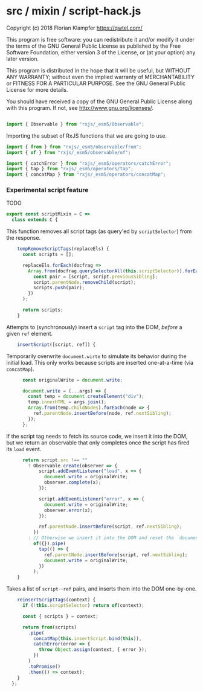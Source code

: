 # src / mixin / script-hack.js
Copyright (c) 2018 Florian Klampfer <https://qwtel.com/>

This program is free software: you can redistribute it and/or modify
it under the terms of the GNU General Public License as published by
the Free Software Foundation, either version 3 of the License, or
(at your option) any later version.

This program is distributed in the hope that it will be useful,
but WITHOUT ANY WARRANTY; without even the implied warranty of
MERCHANTABILITY or FITNESS FOR A PARTICULAR PURPOSE.  See the
GNU General Public License for more details.

You should have received a copy of the GNU General Public License
along with this program.  If not, see <http://www.gnu.org/licenses/>.


```js

import { Observable } from "rxjs/_esm5/Observable";
```

Importing the subset of RxJS functions that we are going to use.


```js
import { from } from "rxjs/_esm5/observable/from";
import { of } from "rxjs/_esm5/observable/of";

import { catchError } from "rxjs/_esm5/operators/catchError";
import { tap } from "rxjs/_esm5/operators/tap";
import { concatMap } from "rxjs/_esm5/operators/concatMap";
```

### Experimental script feature
TODO


```js
export const scriptMixin = C =>
  class extends C {
```

This function removes all script tags (as query'ed by `scriptSelector`) from the response.


```js
    tempRemoveScriptTags(replaceEls) {
      const scripts = [];

      replaceEls.forEach(docfrag =>
        Array.from(docfrag.querySelectorAll(this.scriptSelector)).forEach(script => {
          const pair = [script, script.previousSibling];
          script.parentNode.removeChild(script);
          scripts.push(pair);
        })
      );

      return scripts;
    }
```

Attempts to (synchronously) insert a `script` tag into the DOM, *before* a given `ref` element.


```js
    insertScript([script, ref]) {
```

Temporarily overwrite `document.wirte` to simulate its behavior during the initial load.
This only works because scripts are inserted one-at-a-time (via `concatMap`).


```js
      const originalWrite = document.write;

      document.write = (...args) => {
        const temp = document.createElement("div");
        temp.innerHTML = args.join();
        Array.from(temp.childNodes).forEach(node => {
          ref.parentNode.insertBefore(node, ref.nextSibling);
        });
      };
```

If the script tag needs to fetch its source code, we insert it into the DOM,
but we return an observable that only completes once the script has fired its `load` event.


```js
      return script.src !== ""
        ? Observable.create(observer => {
            script.addEventListener("load", x => {
              document.write = originalWrite;
              observer.complete(x);
            });

            script.addEventListener("error", x => {
              document.write = originalWrite;
              observer.error(x);
            });

            ref.parentNode.insertBefore(script, ref.nextSibling);
          })
        : // Otherwise we insert it into the DOM and reset the `document.write` function.
          of({}).pipe(
            tap(() => {
              ref.parentNode.insertBefore(script, ref.nextSibling);
              document.write = originalWrite;
            })
          );
    }
```

Takes a list of `script`--`ref` pairs, and inserts them into the DOM one-by-one.


```js
    reinsertScriptTags(context) {
      if (!this.scriptSelector) return of(context);

      const { scripts } = context;

      return from(scripts)
        .pipe(
          concatMap(this.insertScript.bind(this)),
          catchError(error => {
            throw Object.assign(context, { error });
          })
        )
        .toPromise()
        .then(() => context);
    }
  };
```


